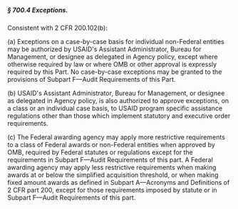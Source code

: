 ##### § 700.4 Exceptions. #####

Consistent with 2 CFR 200.102(b):

(a) Exceptions on a case-by-case basis for individual non-Federal entities may be authorized by USAID's Assistant Administrator, Bureau for Management, or designee as delegated in Agency policy, except where otherwise required by law or where OMB or other approval is expressly required by this Part. No case-by-case exceptions may be granted to the provisions of Subpart F—Audit Requirements of this Part.

(b) USAID's Assistant Administrator, Bureau for Management, or designee as delegated in Agency policy, is also authorized to approve exceptions, on a class or an individual case basis, to USAID program specific assistance regulations other than those which implement statutory and executive order requirements.

(c) The Federal awarding agency may apply more restrictive requirements to a class of Federal awards or non-Federal entities when approved by OMB, required by Federal statutes or regulations except for the requirements in Subpart F—Audit Requirements of this part. A Federal awarding agency may apply less restrictive requirements when making awards at or below the simplified acquisition threshold, or when making fixed amount awards as defined in Subpart A—Acronyms and Definitions of 2 CFR part 200, except for those requirements imposed by statute or in Subpart F—Audit Requirements of this part.